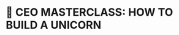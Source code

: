 <!-- Optimized: 2025-10-06 -->
<!-- RPM: 1.6.2.1.1.6.2.1_CEO_MASTERCLASS_FROM_CLAUDE_20251006 -->
<!-- Session: E2E RPM DNA Application -->
<!-- AOM: RND (Reggie & Dro) -->
<!-- COI: TECHNOLOGY -->
<!-- RPM: HIGH -->
<!-- ACTION: BUILD -->

<!--
Optimized: 2025-10-03
RPM: 3.6.0.6.ops-technology-ship-status-documentation
Session: Dual-AI Collaboration - Sonnet Docs Sweep
-->
# 🦄 CEO MASTERCLASS: HOW TO BUILD A UNICORN
